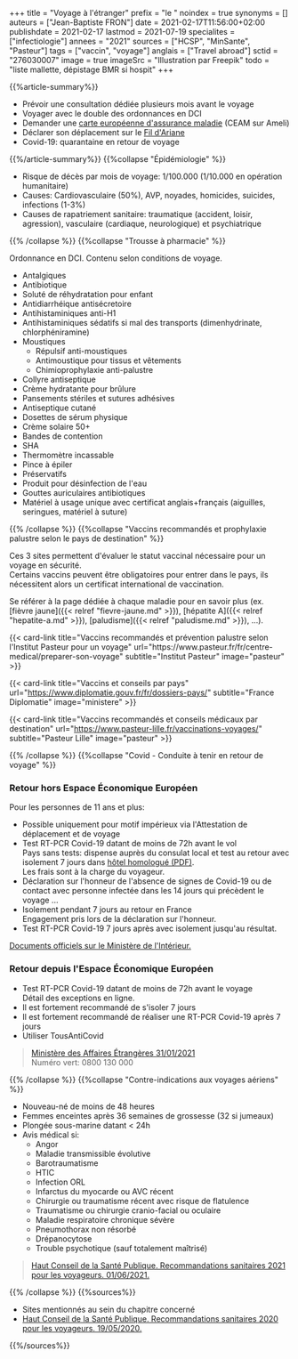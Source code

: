 +++
title = "Voyage à l'étranger"
prefix = "le "
noindex = true
synonyms = []
auteurs = ["Jean-Baptiste FRON"]
date = 2021-02-17T11:56:00+02:00
publishdate = 2021-02-17
lastmod = 2021-07-19
specialites = ["infectiologie"]
annees = "2021"
sources = ["HCSP", "MinSante", "Pasteur"]
tags = ["vaccin", "voyage"]
anglais = ["Travel abroad"]
sctid = "276030007"
image = true
imageSrc = "Illustration par Freepik"
todo = "liste mallette, dépistage BMR si hospit"
+++

{{%article-summary%}}

- Prévoir une consultation dédiée plusieurs mois avant le voyage
- Voyager avec le double des ordonnances en DCI
- Demander une [carte européenne d'assurance maladie](https://www.ameli.fr/assure/adresses-et-contacts/lobtention-dun-document/commander-une-carte-europeenne-dassurance-maladie-ceam) (CEAM sur Ameli)
- Déclarer son déplacement sur le [Fil d'Ariane](https://pastel.diplomatie.gouv.fr/fildariane/dyn/public/login.html;jsessionid=7CA63C4DCC8A8F51C89F44FB5A3C9354.jvm01945-1)
- Covid-19: quarantaine en retour de voyage

{{%/article-summary%}}
{{%collapse "Épidémiologie" %}}

- Risque de décès par mois de voyage: 1/100.000 (1/10.000 en opération humanitaire)
- Causes: Cardiovasculaire (50%), AVP, noyades, homicides, suicides, infections (1-3%)
- Causes de rapatriement sanitaire: traumatique (accident, loisir, agression), vasculaire (cardiaque, neurologique) et psychiatrique

{{% /collapse %}}
{{%collapse "Trousse à pharmacie" %}}

Ordonnance en DCI. Contenu selon conditions de voyage.

- Antalgiques
- Antibiotique
- Soluté de réhydratation pour enfant
- Antidiarrhéique antisécretoire
- Antihistaminiques anti-H1
- Antihistaminiques sédatifs si mal des transports (dimenhydrinate, chlorphéniramine)
- Moustiques
  - Répulsif anti-moustiques
  - Antimoustique pour tissus et vêtements
  - Chimioprophylaxie anti-palustre
- Collyre antiseptique
- Crème hydratante pour brûlure
- Pansements stériles et sutures adhésives
- Antiseptique cutané
- Dosettes de sérum physique
- Crème solaire 50+
- Bandes de contention
- SHA
- Thermomètre incassable
- Pince à épiler
- Préservatifs
- Produit pour désinfection de l'eau
- Gouttes auriculaires antibiotiques
- Matériel à usage unique avec certificat anglais+français (aiguilles, seringues, matériel à suture)

{{% /collapse %}}
{{%collapse "Vaccins recommandés et prophylaxie palustre selon le pays de destination" %}}

Ces 3 sites permettent d'évaluer le statut vaccinal nécessaire pour un voyage en sécurité.  
Certains vaccins peuvent être obligatoires pour entrer dans le pays, ils nécessitent alors un certificat international de vaccination.

Se référer à la page dédiée à chaque maladie pour en savoir plus (ex. [fièvre jaune]({{< relref "fievre-jaune.md" >}}), [hépatite A]({{< relref "hepatite-a.md" >}}), [paludisme]({{< relref "paludisme.md" >}}), ...).

<div class="d-flex flex-wrap">
{{< card-link title="Vaccins recommandés et prévention palustre selon l'Institut Pasteur pour un voyage" url="https://www.pasteur.fr/fr/centre-medical/preparer-son-voyage" subtitle="Institut Pasteur" image="pasteur" >}}

{{< card-link title="Vaccins et conseils par pays" url="https://www.diplomatie.gouv.fr/fr/dossiers-pays/" subtitle="France Diplomatie" image="ministere" >}}

{{< card-link title="Vaccins recommandés et conseils médicaux par destination" url="https://www.pasteur-lille.fr/vaccinations-voyages/" subtitle="Pasteur Lille" image="pasteur" >}}
</div>

{{% /collapse %}}
{{%collapse "Covid - Conduite à tenir en retour de voyage" %}}

### Retour hors Espace Économique Européen

Pour les personnes de 11 ans et plus:

- Possible uniquement pour motif impérieux via l'Attestation de déplacement et de voyage
- Test RT-PCR Covid-19 datant de moins de 72h avant le vol  
Pays sans tests: dispense auprès du consulat local et test au retour avec isolement 7 jours dans [hôtel homologué (PDF)](https://www.diplomatie.gouv.fr/IMG/pdf/liste_des_hotels_cle48796e-1.pdf).  
Les frais sont à la charge du voyageur.
- Déclaration sur l'honneur de l'absence de signes de Covid-19 ou de contact avec personne infectée dans les 14 jours qui précèdent le voyage ...
- Isolement pendant 7 jours au retour en France  
Engagement pris lors de la déclaration sur l'honneur.
- Test RT-PCR Covid-19 7 jours après avec isolement jusqu'au résultat.

[Documents officiels sur le Ministère de l'Intérieur.](https://www.interieur.gouv.fr/Actualites/L-actu-du-Ministere/Attestation-de-deplacement-et-de-voyage)

### Retour depuis l'Espace Économique Européen

- Test RT-PCR Covid-19 datant de moins de 72h avant le voyage  
Détail des exceptions en ligne.
- Il est fortement recommandé de s'isoler 7 jours
- Il est fortement recommandé de réaliser une RT-PCR Covid-19 après 7 jours
- Utiliser TousAntiCovid

> [Ministère des Affaires Étrangères 31/01/2021](https://www.diplomatie.gouv.fr/fr/conseils-aux-voyageurs/informations-pratiques/article/coronavirus-covid-19-31-janvier-2021)  
Numéro vert: 0800 130 000

{{% /collapse %}}
{{%collapse "Contre-indications aux voyages aériens" %}}

- Nouveau-né de moins de 48 heures
- Femmes enceintes après 36 semaines de grossesse (32 si jumeaux)
- Plongée sous-marine datant < 24h
- Avis médical si:
  - Angor
  - Maladie transmissible évolutive
  - Barotraumatisme
  - HTIC
  - Infection ORL
  - Infarctus du myocarde ou AVC récent
  - Chirurgie ou traumatisme récent avec risque de flatulence
  - Traumatisme ou chirurgie cranio-facial ou oculaire
  - Maladie respiratoire chronique sévère
  - Pneumothorax non résorbé
  - Drépanocytose
  - Trouble psychotique (sauf totalement maîtrisé)

> [Haut Conseil de la Santé Publique. Recommandations sanitaires 2021 pour les voyageurs. 01/06/2021.](https://www.santepubliquefrance.fr/determinants-de-sante/voyage/documents/magazines-revues/bulletin-epidemiologique-hebdomadaire-1er-juin-2021-n-hors-serie-recommandations-sanitaires-pour-les-voyageurs-2021-a-l-attention-des-professio)

{{% /collapse %}}
{{%sources%}}

- Sites mentionnés au sein du chapitre concerné
- [Haut Conseil de la Santé Publique. Recommandations sanitaires 2020 pour les voyageurs. 19/05/2020.](https://www.hcsp.fr/explore.cgi/avisrapportsdomaine?clefr=829)

{{%/sources%}}
